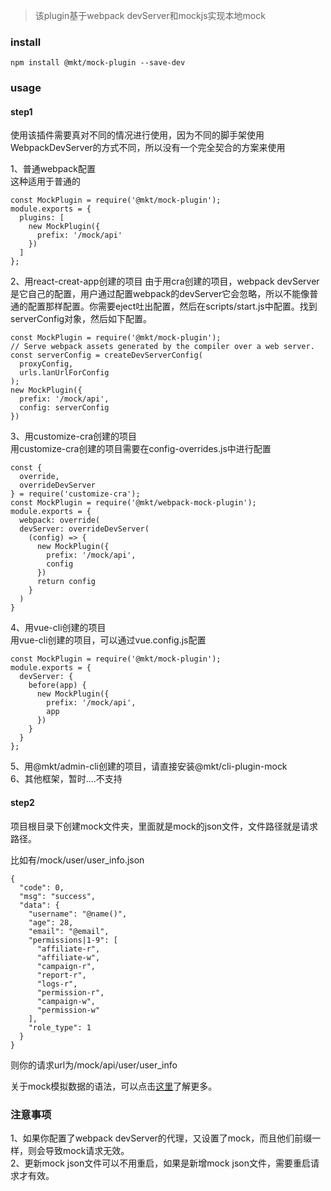 > 该plugin基于webpack devServer和mockjs实现本地mock

### install
```
npm install @mkt/mock-plugin --save-dev
```

### usage
#### step1
使用该插件需要真对不同的情况进行使用，因为不同的脚手架使用WebpackDevServer的方式不同，所以没有一个完全契合的方案来使用  

1、普通webpack配置  
这种适用于普通的
```
const MockPlugin = require('@mkt/mock-plugin');
module.exports = {
  plugins: [
    new MockPlugin({
      prefix: '/mock/api'
    })
  ]
};
```
2、用react-creat-app创建的项目
由于用cra创建的项目，webpack devServer是它自己的配置，用户通过配置webpack的devServer它会忽略，所以不能像普通的配置那样配置。你需要eject吐出配置，然后在scripts/start.js中配置。找到serverConfig对象，然后如下配置。
```
const MockPlugin = require('@mkt/mock-plugin');
// Serve webpack assets generated by the compiler over a web server.
const serverConfig = createDevServerConfig(
  proxyConfig,
  urls.lanUrlForConfig
);
new MockPlugin({
  prefix: '/mock/api',
  config: serverConfig
})
```
3、用customize-cra创建的项目  
用customize-cra创建的项目需要在config-overrides.js中进行配置
```
const { 
  override, 
  overrideDevServer
} = require('customize-cra');
const MockPlugin = require('@mkt/webpack-mock-plugin');
module.exports = {
  webpack: override(
  devServer: overrideDevServer(
    (config) => {
      new MockPlugin({
        prefix: '/mock/api',
        config
      })
      return config
    }
  )
}
```
4、用vue-cli创建的项目  
用vue-cli创建的项目，可以通过vue.config.js配置
```
const MockPlugin = require('@mkt/mock-plugin');
module.exports = {
  devServer: {
    before(app) {
      new MockPlugin({
        prefix: '/mock/api',
        app
      })
    }
  }
};
```
5、用@mkt/admin-cli创建的项目，请直接安装@mkt/cli-plugin-mock  
6、其他框架，暂时....不支持
#### step2
项目根目录下创建mock文件夹，里面就是mock的json文件，文件路径就是请求路径。

比如有/mock/user/user_info.json
```
{
  "code": 0,
  "msg": "success",
  "data": {
    "username": "@name()",
    "age": 28,
    "email": "@email",
    "permissions|1-9": [
      "affiliate-r",
      "affiliate-w",
      "campaign-r",
      "report-r",
      "logs-r",
      "permission-r",
      "campaign-w",
      "permission-w"
    ],
    "role_type": 1
  }
}
```
则你的请求url为/mock/api/user/user_info  

关于mock模拟数据的语法，可以点击[这里](https://github.com/ToNiQian/mockjs)了解更多。

### 注意事项
1、如果你配置了webpack devServer的代理，又设置了mock，而且他们前缀一样，则会导致mock请求无效。  
2、更新mock json文件可以不用重启，如果是新增mock json文件，需要重启请求才有效。
